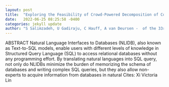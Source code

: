 ```yaml
---
layout: post
title:  "Exploring the Feasibility of Crowd-Powered Decomposition of Complex User Questions in Text-to-SQL Tasks"
date:   2022-06-25 08:25:58 -0400
categories: jekyll update
author: "S Salimzadeh, U Gadiraju, C Hauff, A van Deursen -  of the 33rd ACM Conference on , 2022"
---
```

ABSTRACT Natural Language Interfaces to Databases (NLIDB), also known as Text-to-SQL models, enable users with different levels of knowledge in Structured Query Language (SQL) to access relational databases without any programming effort. By translating natural languages into SQL query, not only do NLIDBs minimize the burden of memorizing the schema of databases and writing complex SQL queries, but they also allow non-experts to acquire information from databases in natural  Cites: Xi Victoria Lin